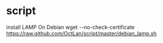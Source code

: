 script
======
install LAMP On Debian
	wget --no-check-certificate https://raw.github.com/OctLan/script/master/debian_lamp.sh